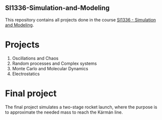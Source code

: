 ## SI1336-Simulation-and-Modeling

This repository contains all projects done in the course [SI1336 - Simulation and Modeling](https://www.kth.se/student/kurser/kurs/SI1336).

# Projects

1. Oscillations and Chaos
2. Random processes and Complex systems
3. Monte Carlo and Molecular Dynamics
4. Electrostatics 

# Final project

The final project simulates a two-stage rocket launch, where the purpose is to approximate the needed mass to reach the Kármán line.
